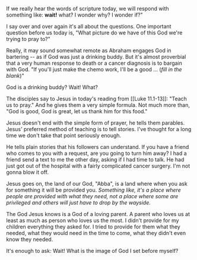 If we really hear the words of scripture today, we will respond with something like: **wait!** what? I wonder why? I wonder if?"

I say over and over again it's all about the questions. One important question before us today is, "What picture do we have of this God we're trying to pray to?"

Really, it may sound somewhat remote as Abraham engages God in bartering -- as if God was just a drinking buddy. But it's almost proverbial that a very human response to death or a cancer diagnosis is to bargain with God. "If you'll just make the chemo work, I'll be a good ... (*fill in the blank*)" 

God is a drinking buddy? Wait! What?

The disciples say to Jesus in today's reading from [[Luke 11.1-13]]: "Teach us to pray." And he gives them a very simple formula. Not much more than, "God is good, God is great, let us thank him for this food."

Jesus doesn't end with the simple form of prayer, he tells them parables. Jesus' preferred method of teaching is to tell stories. I've thought for a long time we don't take that point seriously enough.

He tells plain stories that his followers can understand. If you have a friend who comes to you with a request, are you going to turn him away? I had a friend send a text to me the other day, asking if I had time to talk. He had just got out of the hospital with a fairly complicated cancer surgery. I'm not gonna blow it off.

Jesus goes on, the land of our God, "Abba", is a land where when you ask for something it will be provided you. *Something like, it's a place where people are provided with what they need, not a place where some are privileged and others will just have to drop by the wayside.*

The God Jesus knows is a God of a loving parent. A parent who loves us at least as much as person who loves us the most. I didn't provide for my children everything they asked for. I tried to provide for them what they needed, what they would need in the time to come, what they didn't even know they needed. 

It's enough to ask: Wait! What is the image of God I set before myself?